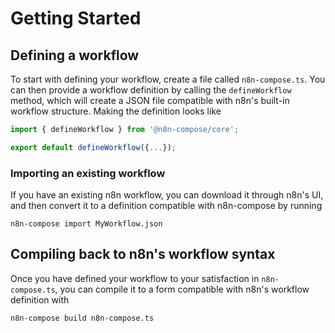 # Getting Started

## Defining a workflow

To start with defining your workflow, create a file called `n8n-compose.ts`. You can then provide a workflow definition by calling the `defineWorkflow` method, which will create a JSON file compatible with n8n's built-in workflow structure. Making the definition looks like

```ts
import { defineWorkflow } from '@n8n-compose/core';

export default defineWorkflow({...});
```

### Importing an existing workflow

If you have an existing n8n workflow, you can download it through n8n's UI, and then convert it to a definition compatible with n8n-compose by running

```
n8n-compose import MyWorkflow.json
```

## Compiling back to n8n's workflow syntax

Once you have defined your workflow to your satisfaction in `n8n-compose.ts`, you can compile it to a form compatible with n8n's workflow definition with 

```
n8n-compose build n8n-compose.ts
```
